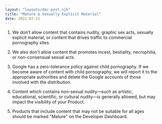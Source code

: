 ```yaml
---
layout: "layouts/doc-post.njk"
title: "Mature & Sexually Explicit Material"
date: 2022-07-21
---
```


1. We don't allow content that contains nudity, graphic sex acts, sexually explicit material, or content that drives traffic to commercial pornography sites.

1. We also don't allow content that promotes incest, bestiality, necrophilia, or non-consensual sexual acts.

1. Google has a zero-tolerance policy against child pornography. If we become aware of content with child pornography, we will report it to the appropriate authorities and delete the Google accounts of those involved with the distribution.

1. Content which contains non-sexual nudity&mdash;such as artistic, educational, scientific, or cultural nudity&mdash;is generally allowed, but may impact the visibility of your Product.

1. Products that include content that may not be suitable for all ages should be marked "Mature" on the Developer Dashboard.
